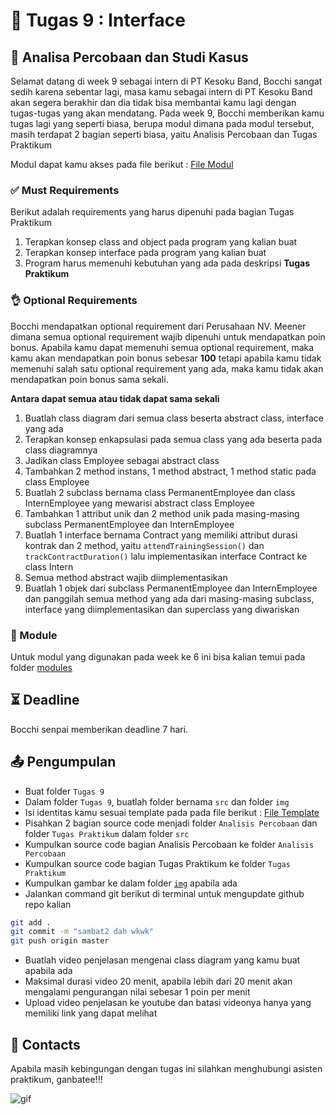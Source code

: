 # 📝 Tugas 9 : Interface

## 💼 Analisa Percobaan dan Studi Kasus

Selamat datang di week 9 sebagai intern di PT Kesoku Band, Bocchi sangat sedih karena sebentar lagi, masa kamu sebagai intern di PT Kesoku Band akan segera berakhir dan dia tidak bisa membantai kamu lagi dengan tugas-tugas yang akan mendatang. Pada week 9, Bocchi memberikan kamu tugas lagi yang seperti biasa, berupa modul dimana pada modul tersebut, masih terdapat 2 bagian seperti biasa, yaitu Analisis Percobaan dan Tugas Praktikum

Modul dapat kamu akses pada file berikut : [File Modul](./modules/Modul%203%20Bab%207%20Polymorfisme.docx.pdf)

### ✅ Must Requirements
Berikut adalah requirements yang harus dipenuhi pada bagian Tugas Praktikum

1. Terapkan konsep class and object pada program yang kalian buat
2. Terapkan konsep interface pada program yang kalian buat
3. Program harus memenuhi kebutuhan yang ada pada deskripsi **Tugas Praktikum**

### 👌 Optional Requirements

Bocchi mendapatkan optional requirement dari Perusahaan NV. Meener dimana semua optional requirement wajib dipenuhi untuk mendapatkan poin bonus. Apabila kamu dapat memenuhi semua optional requirement, maka kamu akan mendapatkan poin bonus sebesar **100** tetapi apabila kamu tidak memenuhi salah satu optional requirement yang ada, maka kamu tidak akan mendapatkan poin bonus sama sekali.

**Antara dapat semua atau tidak dapat sama sekali**

1. Buatlah class diagram dari semua class beserta abstract class, interface yang ada
2. Terapkan konsep enkapsulasi pada semua class yang ada beserta pada class diagramnya
3. Jadikan class Employee sebagai abstract class
4. Tambahkan 2 method instans, 1 method abstract, 1 method static pada class Employee
5. Buatlah 2 subclass bernama class PermanentEmployee dan class InternEmployee yang mewarisi abstract class Employee
6. Tambahkan 1 attribut unik dan 2 method unik pada masing-masing subclass PermanentEmployee dan InternEmployee
7. Buatlah 1 interface bernama Contract yang memiliki attribut durasi kontrak dan 2 method, yaitu ```attendTrainingSession()``` dan ```trackContractDuration()``` lalu implementasikan interface Contract ke class Intern
8. Semua method abstract wajib diimplementasikan
9. Buatlah 1 objek dari subclass PermanentEmployee dan InternEmployee dan panggilah semua method yang ada dari masing-masing subclass, interface yang diimplementasikan dan superclass yang diwariskan

### 📕 Module
Untuk modul yang digunakan pada week ke 6 ini bisa kalian temui pada folder [modules](./modules/)

## ⏳ Deadline

Bocchi senpai memberikan deadline 7 hari.

## 📤 Pengumpulan

- Buat folder ```Tugas 9```
- Dalam folder ```Tugas 9```, buatlah folder bernama ```src``` dan folder ```img```
- Isi identitas kamu sesuai template pada pada file berikut : [File Template](./src/README.md)
- Pisahkan 2 bagian source code menjadi folder ```Analisis Percobaan``` dan folder ```Tugas Praktikum``` dalam folder ```src```
- Kumpulkan source code bagian Analisis Percobaan ke folder ```Analisis Percobaan```
- Kumpulkan source code bagian Tugas Praktikum ke folder ```Tugas Praktikum```
- Kumpulkan gambar ke dalam folder [```img```](./img/) apabila ada
- Jalankan command git berikut di terminal untuk mengupdate github repo kalian
```zsh
git add . 
git commit -m "sambat2 dah wkwk"
git push origin master
```
- Buatlah video penjelasan mengenai class diagram yang kamu buat apabila ada
- Maksimal durasi video 20 menit, apabila lebih dari 20 menit akan mengalami pengurangan nilai sebesar 1 poin per menit
- Upload video penjelasan ke youtube dan batasi videonya hanya yang memiliki link yang dapat melihat

## 👥 Contacts

Apabila masih kebingungan dengan tugas ini silahkan menghubungi asisten praktikum, ganbatee!!!

![gif](https://media1.tenor.com/m/iJB_gT1EG_cAAAAd/anime-bubble.gif)